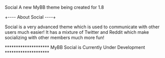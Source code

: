 Social
A new MyBB theme being created for 1.8


+---- About Social ----+

Social is a very advanced theme which is used to communicate with other users much easier!
It has a mixture of Twitter and Reddit which make socializing with other members much more fun!


******************** MyBB Social is Currently Under Development ********************

